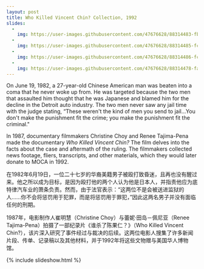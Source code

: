 ```yaml
---
layout: post
title: Who Killed Vincent Chin? Collection, 1992
slides:
  -
    img: https://user-images.githubusercontent.com/47676628/88314483-fbf47a80-cce2-11ea-8206-5622972ff25c.jpg
  -
    img: https://user-images.githubusercontent.com/47676628/88314485-fc8d1100-cce2-11ea-946f-ab607b82e8c4.jpg
  -
    img: https://user-images.githubusercontent.com/47676628/88314486-fc8d1100-cce2-11ea-8ed7-41a14f55def4.jpg
  -
    img: https://user-images.githubusercontent.com/47676628/88314478-fac34d80-cce2-11ea-88fa-241f85fe0a88.jpg
---
```


On June 19, 1982, a 27-year-old Chinese American man was beaten into a coma that he never woke up from. He was targeted because the two men that assaulted him thought that he was Japanese and blamed him for the decline in the Detroit auto industry. The two men never saw any jail time with the judge stating, “These weren't the kind of men you send to jail...You don't make the punishment fit the crime; you make the punishment fit the criminal." 

In 1987, documentary filmmakers Christine Choy and Renee Tajima-Pena made the documentary *Who Killed Vincent Chin?* The film delves into the facts about the case and aftermath of the ruling. The filmmakers collected news footage, fliers, transcripts, and other materials, which they would later donate to MOCA in 1992.  

在1982年6月19日，一位二十七岁的华裔美籍男子被殴打致昏迷，且再也没有醒过来。他之所以成为目标，是因为殴打他的两个人认为他是日本人，并指责他应为底特律汽车业的萧条负责。然而，由于法官表示：“这两位不是会被送进监狱的人......你不会将惩罚用于犯罪，而是将惩罚用于罪犯，”因此这两名男子并没有面临任何的刑期。 

1987年，电影制作人崔明慧（Christine Choy）与蕾妮‧田岛－佩尼亚（Renee Tajima-Pena）拍摄了一部纪录片《谁杀了陈果仁？》（Who Killed Vincent Chin?），该片深入研究了事件经过与裁决的后续。这两位电影人搜集了许多新闻片段、传单、记录稿以及其他材料，并于1992年将这些文物赠与美国华人博物馆。

{% include slideshow.html %}



